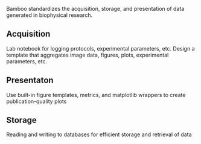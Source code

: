 Bamboo standardizes the acquisition, storage, and presentation of data generated in biophysical research. 

 Acquisition
 -----------
 Lab notebook for logging protocols, experimental parameters, etc. 
 Design a template that aggregates image data, figures, plots, experimental parameters, etc.
 
 Presentaton 
 -----------
 Use built-in figure templates, metrics, and matplotlib wrappers to create publication-quality plots
 
 Storage
 -------
 Reading and writing to databases for efficient storage and retrieval of data
